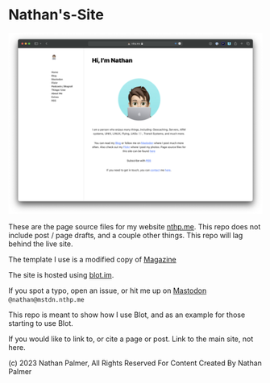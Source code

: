 # Nathan's-Site

![](/assets/fig1.png)

These are the page source files for my website [nthp.me](https://nthp.me). This repo does not include post / page drafts, and a couple other things. This repo will lag behind the live site.

The template I use is a modified copy of [Magazine](https://github.com/davidmerfield/Blot/tree/master/app/templates/latest/magazine)

The site is hosted using [blot.im](https://blot.im).

If you spot a typo, open an issue, or hit me up on [Mastodon](https://mstdn.nthp.me/@Nathan) ``` @nathan@mstdn.nthp.me ```

This repo is meant to show how I use Blot, and as an example for those starting to use Blot.

If you would like to link to, or cite a page or post. Link to the main site, not here.

(c) 2023 Nathan Palmer, All Rights Reserved For Content Created By Nathan Palmer
